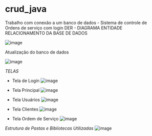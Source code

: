 # crud_java
Trabalho com conexão a um banco de dados - Sistema de controle de Ordens de serviço com login
DER - DIAGRAMA ENTIDADE RELACIONAMENTO DA BASE DE DADOS


![image](https://user-images.githubusercontent.com/64651291/142491230-44bba15f-8910-45d4-85a6-6adca1fef469.png)


Atualização do banco de dados


![image](https://user-images.githubusercontent.com/64651291/144099221-94a40a46-6042-4f7f-b0b2-fd06ff5e38f0.png)

*TELAS*
- Tela de Login
![image](https://user-images.githubusercontent.com/64651291/144099658-32afe6f9-b069-4d2b-808c-08faa3df9b56.png)

- Tela Principal
![image](https://user-images.githubusercontent.com/64651291/144099949-f186153c-f327-4913-8b1a-46d074454d28.png)

-  Tela Usuários
![image](https://user-images.githubusercontent.com/64651291/144100102-27ac3797-8161-4a92-8abf-355d8fa0c103.png)

- Tela Clientes
![image](https://user-images.githubusercontent.com/64651291/144100211-acbc235d-da51-4b18-a767-59c96f6f75a9.png)

- Tela Ordem de Serviço
![image](https://user-images.githubusercontent.com/64651291/144100474-31db547e-395d-454d-9802-fef9c67db6dc.png)

*Estrutura de Pastas e Bibliotecas Utilizadas*
![image](https://user-images.githubusercontent.com/64651291/144100694-915a987d-e9d2-47df-843f-ba3e71aea431.png)

